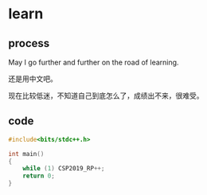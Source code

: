 # learn

## process

May I go further and further on the road of learning.

还是用中文吧。

现在比较低迷，不知道自己到底怎么了，成绩出不来，很难受。

## code

```cpp
#include<bits/stdc++.h>

int main()
{
    while (1) CSP2019_RP++;
    return 0;
}
```
